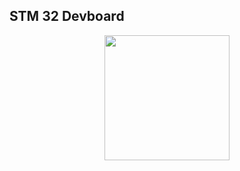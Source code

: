 ## STM 32 Devboard

<p align="center">
  <img src="https://i.gyazo.com/884cd386eba8fa9caccc78a9714e776f.gif" width="200" />
</p>
